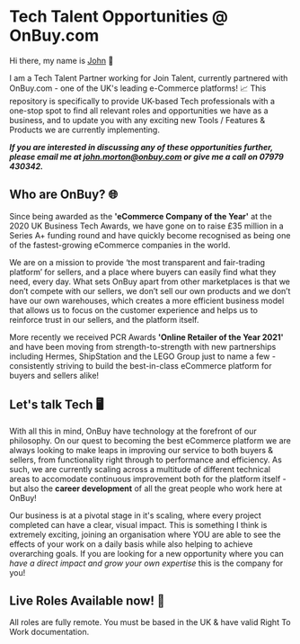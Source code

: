# Tech Talent Opportunities @ OnBuy.com
Hi there, my name is [John](https://www.linkedin.com/in/john-morton-720923147/) 👋

I am a Tech Talent Partner working for Join Talent, currently partnered with OnBuy.com - one of the UK's leading e-Commerce platforms! 📈
This repository is specifically to provide UK-based Tech professionals with a one-stop spot to find all relevant roles and opportunities we have as a business, and to update you with any exciting new Tools / Features & Products we are currently implementing.

***If you are interested in discussing any of these opportunities further, please email me at john.morton@onbuy.com or give me a call on 07979 430342.***

## Who are OnBuy? 🌐
Since being awarded as the **'eCommerce Company of the Year'** at the 2020 UK Business Tech Awards, we have gone on to raise £35 million in a Series A+ funding round and have quickly become recognised as being one of the fastest-growing eCommerce companies in the world. 

We are on a mission to provide ‘the most transparent and fair-trading platform’ for sellers, and a place where buyers can easily find what they need, every day. What sets OnBuy apart from other marketplaces is that we don’t compete with our sellers, we don’t sell our own products and we don’t have our own warehouses, which creates a more efficient business model that allows us to focus on the customer experience and helps us to reinforce trust in our sellers, and the platform itself. 

More recently we received PCR Awards **'Online Retailer of the Year 2021'** and have been moving from strength-to-strength with new partnerships including Hermes, ShipStation and the LEGO Group just to name a few - consistently striving to build the best-in-class eCommerce platform for buyers and sellers alike!

## Let's talk Tech 🖥️
With all this in mind, OnBuy have technology at the forefront of our philosophy. On our quest to becoming the best eCommerce platform we are always looking to make leaps in improving our service to both buyers & sellers, from functionality right through to performance and efficiency. As such, we are currently scaling across a multitude of different technical areas to accomodate continuous improvement both for the platform itself - but also the **career development** of all the great people who work here at OnBuy!

Our business is at a pivotal stage in it's scaling, where every project completed can have a clear, visual impact. This is something I think is extremely exciting, joining an organisation where YOU are able to see the effects of your work on a daily basis while also helping to achieve overarching goals. If you are looking for a new opportunity where you can *have a direct impact and grow your own expertise* this is the company for you!

## Live Roles Available now! 💼
All roles are fully remote. You must be based in the UK & have valid Right To Work documentation.





